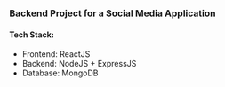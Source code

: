### Backend Project for a Social Media Application

#### Tech Stack: 

- Frontend: ReactJS
- Backend: NodeJS + ExpressJS
- Database: MongoDB
